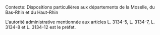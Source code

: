Contexte: Dispositions particulières aux départements  de la Moselle, du Bas-Rhin et du Haut-Rhin

L'autorité administrative mentionnée aux articles L. 3134-5, L. 3134-7, L. 3134-8 et L. 3134-12 est le préfet.